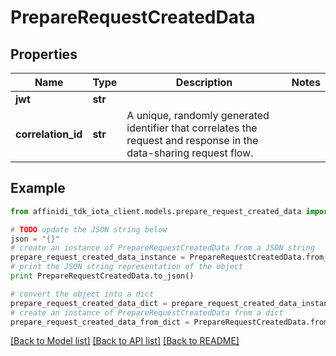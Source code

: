 # PrepareRequestCreatedData

## Properties

| Name               | Type    | Description                                                                                                        | Notes |
| ------------------ | ------- | ------------------------------------------------------------------------------------------------------------------ | ----- |
| **jwt**            | **str** |                                                                                                                    |
| **correlation_id** | **str** | A unique, randomly generated identifier that correlates the request and response in the data-sharing request flow. |

## Example

```python
from affinidi_tdk_iota_client.models.prepare_request_created_data import PrepareRequestCreatedData

# TODO update the JSON string below
json = "{}"
# create an instance of PrepareRequestCreatedData from a JSON string
prepare_request_created_data_instance = PrepareRequestCreatedData.from_json(json)
# print the JSON string representation of the object
print PrepareRequestCreatedData.to_json()

# convert the object into a dict
prepare_request_created_data_dict = prepare_request_created_data_instance.to_dict()
# create an instance of PrepareRequestCreatedData from a dict
prepare_request_created_data_from_dict = PrepareRequestCreatedData.from_dict(prepare_request_created_data_dict)
```

[[Back to Model list]](../README.md#documentation-for-models) [[Back to API list]](../README.md#documentation-for-api-endpoints) [[Back to README]](../README.md)
